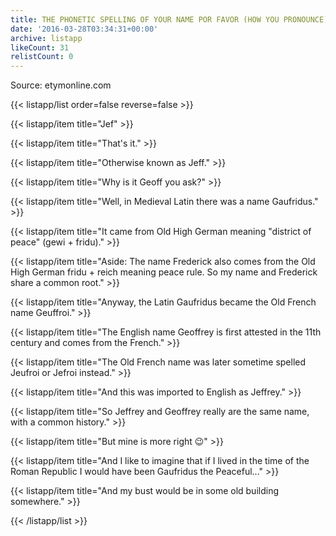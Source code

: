 ```yaml
---
title: THE PHONETIC SPELLING OF YOUR NAME POR FAVOR (HOW YOU PRONOUNCE)
date: '2016-03-28T03:34:31+00:00'
archive: listapp
likeCount: 31
relistCount: 0
---
```


Source: etymonline.com

<!--more-->

{{< listapp/list order=false reverse=false >}}

   {{< listapp/item title="Jef" >}}

   {{< listapp/item title="That's it." >}}

   {{< listapp/item title="Otherwise known as Jeff." >}}

   {{< listapp/item title="Why is it Geoff you ask?" >}}

   {{< listapp/item title="Well, in Medieval Latin there was a name Gaufridus." >}}

   {{< listapp/item title="It came from Old High German meaning \"district of peace\" (gewi + fridu)." >}}

   {{< listapp/item title="Aside: The name Frederick also comes from the Old High German fridu + reich meaning peace rule. So my name and Frederick share a common root." >}}

   {{< listapp/item title="Anyway, the Latin Gaufridus became the Old French name Geuffroi." >}}

   {{< listapp/item title="The English name Geoffrey is first attested in the 11th century and comes from the French." >}}

   {{< listapp/item title="The Old French name was later sometime spelled Jeufroi or Jefroi instead." >}}

   {{< listapp/item title="And this was imported to English as Jeffrey." >}}

   {{< listapp/item title="So Jeffrey and Geoffrey really are the same name, with a common history." >}}

   {{< listapp/item title="But mine is more right 😉" >}}

   {{< listapp/item title="And I like to imagine that if I lived in the time of the Roman Republic I would have been Gaufridus the Peaceful..." >}}

   {{< listapp/item title="And my bust would be in some old building somewhere." >}}

{{< /listapp/list >}}
